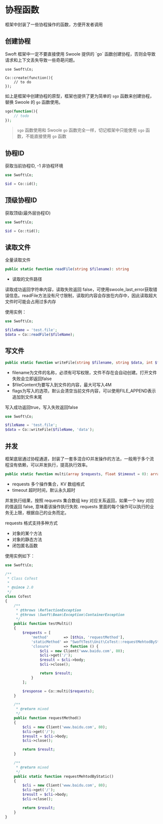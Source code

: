 # 协程函数

框架中封装了一些协程操作的函数，方便开发者调用

## 创建协程

<div class="tips">
Swoft 框架中一定不要直接使用 Swoole 提供的 `go` 函数创建协程，否则会导致请求和上下文丢失导致一些奇葩问题。
</div>

```
use Swoft\Co;

Co::create(function(){
    // to do
});
```

如上是框架中创建协程的原型，框架也提供了更为简单的 `sgo` 函数来创建协程，替换 Swoole 的 `go` 函数使用。

```php
sgo(function(){
    // todo
});
```

> `sgo` 函数使用和 Swoole `go` 函数完全一样，切记框架中只能使用 `sgo` 函数，不能直接使用 `go` 函数


## 协程ID

获取当前协程ID, -1 非协程环境

```php
use Swoft\Co;

$id = Co::id();
```

## 顶级协程ID

获取顶级(最外层协程ID)

```php
use Swoft\Co;

$id = Co::tid();
```

## 读取文件

全量读取文件

```php
public static function readFile(string $filename): string
```

- 读取的文件路径

读取成功返回字符串内容，读取失败返回 false，可使用swoole_last_error获取错误信息。readFile方法没有尺寸限制，读取的内容会存放在内存中，因此读取超大文件时可能会占用过多内存

使用实例：

```php
use Swoft\Co;

$fileName = 'test.file';
$data = Co::readFile($fileName);
```

## 写文件

```php
public static function writeFile(string $filename, string $data, int $flags = null): int
```

- filename为文件的名称，必须有可写权限，文件不存在会自动创建。打开文件失败会立即返回false
- $fileContent为要写入到文件的内容，最大可写入4M
- flags为写入的选项，默认会清空当前文件内容，可以使用FILE_APPEND表示追加到文件末尾

写入成功返回true，写入失败返回false

```php
use Swoft\Co;

$fileName = 'test.file';
$data = Co::writeFile($fileName, 'data');
```


## 并发

框架底层通过协程通道，封装了一套多混合IO并发操作的方法，一般用于多个流程没有依赖，可以并发执行，提高执行效率。

```php
public static function multi(array $requests, float $timeout = 0): array
```

- requests 多个操作集合，KV 数组格式
- timeout 超时时间，默认永久超时

并发执行结果，按照 requests 集合数组 key 对应关系返回，如果一个 key 对应的值返回 false, 意味着该操作执行失败. requests 里面的每个操作可以执行的业务无上限，根据自己的业务而定。

requests 格式支持多种方式

- 对象的某个方法
- 对象的静态方法
- 闭包匿名函数

使用实例如下：

```php
use Swoft\Co;

/**
 * Class CoTest
 *
 * @since 2.0
 */
class CoTest
{
    /**
     * @throws \ReflectionException
     * @throws \Swoft\Bean\Exception\ContainerException
     */
    public function testMulti()
    {
        $requests = [
            'method'       => [$this, 'requestMethod'],
            'staticMethod' => "SwoftTest\Unit\CoTest::requestMehtodByStatic",
            'closure'      => function () {
                $cli = new Client('www.baidu.com', 80);
                $cli->get('/');
                $result = $cli->body;
                $cli->close();

                return $result;
            }
        ];

        $response = Co::multi($requests);
    }

    /**
     * @return mixed
     */
    public function requestMethod()
    {
        $cli = new Client('www.baidu.com', 80);
        $cli->get('/');
        $result = $cli->body;
        $cli->close();

        return $result;
    }

    /**
     * @return mixed
     */
    public static function requestMehtodByStatic()
    {
        $cli = new Client('www.baidu.com', 80);
        $cli->get('/');
        $result = $cli->body;
        $cli->close();

        return $result;
    }
}
```
